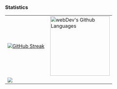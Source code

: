 <!DOCTYPE html>
<html>
  <body>
    <h3 align="left">Statistics</h3>
    <table>
      <tr>
        <td>
          <a href="https://git.io/streak-stats"><img src="https://github-readme-streak-stats.herokuapp.com?user=KamoliddinSaparaliyev&theme=dark" alt="GitHub Streak" /></a>
        </td>
        <td>
          <img height="195px" align="right" alt="webDev's Github Languages" src="https://github-readme-stats-sigma-five.vercel.app/api/top-langs/?username=KamoliddinSaparaliyev&layout=compact&theme=vision-friendly-dark" />
        </td>
      </tr>
       <tr>
        <td>
          <img src="https://github-readme-stats.vercel.app/api?username=KamoliddinSaparaliyev&show_icons=true&theme=dark"/>
        </td>
      </tr>
    </table>
  </body>
</html>
